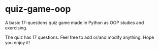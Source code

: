 # quiz-game-oop
A basic 17-questions quiz game made in Python as OOP studies and exercising.

The quiz has 17 questions. Feel free to add or/and modify anything. 
Hope you enjoy it! 
